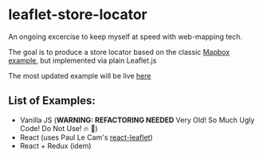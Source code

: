 # leaflet-store-locator
An ongoing excercise to keep myself at speed with web-mapping tech.

 The goal is to produce a store locator based on the classic [Mapbox example](https://www.mapbox.com/guides/building-a-store-locator/),  but implemented via plain Leaflet.js

The most updated example will be live [here](http://miccferr.github.io/leaflet-store-locator/)

## List of Examples:  

- Vanilla JS (**WARNING: REFACTORING NEEDED** Very Old! So Much Ugly Code! Do Not Use! 🔥 🚒)
- React  (uses  Paul Le Cam's [react-leaflet](https://github.com/PaulLeCam/react-leaflet))
- React + Redux (idem)
